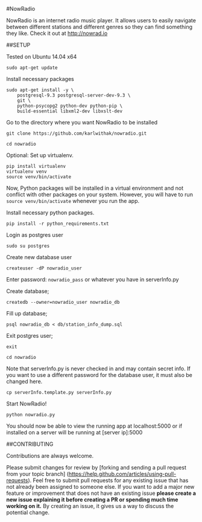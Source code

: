 #NowRadio

NowRadio is an internet radio music player. It allows users to easily navigate between different
stations and different genres so they can find something they like. Check it out at  http://nowrad.io

##SETUP

Tested on Ubuntu 14.04 x64

`sudo apt-get update`

Install necessary packages

```
sudo apt-get install -y \
    postgresql-9.3 postgresql-server-dev-9.3 \
    git \
    python-psycopg2 python-dev python-pip \
    build-essential libxml2-dev libxslt-dev
```

Go to the directory where you want NowRadio to be installed

`git clone https://github.com/karlwithak/nowradio.git`

`cd nowradio`

Optional: Set up virtualenv.

```
pip install virtualenv
virtualenv venv
source venv/bin/activate
```

Now, Python packages will be installed in a virtual environment and not conflict with other packages on your system. However, you will have to run `source venv/bin/activate` whenever you run the app.

Install necessary python packages.

`pip install -r python_requirements.txt`

Login as postgres user

`sudo su postgres`

Create new database user

`createuser -dP nowradio_user`

Enter password: `nowradio_pass` or whatever you have in serverInfo.py

Create database;

`createdb --owner=nowradio_user nowradio_db`

Fill up database;

`psql nowradio_db < db/station_info_dump.sql`

Exit postgres user;

`exit`

`cd nowradio`

Note that serverInfo.py is never checked in and may contain secret info. If you want to use
a different password for the database user, it must also be changed here.

`cp serverInfo.template.py serverInfo.py`

Start NowRadio!

`python nowradio.py`


You should now be able to view the running app at localhost:5000
or if installed on a server will be running at \[server ip\]:5000

##CONTRIBUTING

Contributions are always welcome.

Please submit changes for review by [forking and sending a pull request from your topic branch]
(https://help.github.com/articles/using-pull-requests).
Feel free to submit pull requests for any existing issue that has not already been assigned to
someone else. If you want to add a major new feature or improvement that does not have an existing
issue **please create a new issue explaining it before creating a PR or spending much time working
on it.** By creating an issue, it gives us a way to discuss the potential change.
